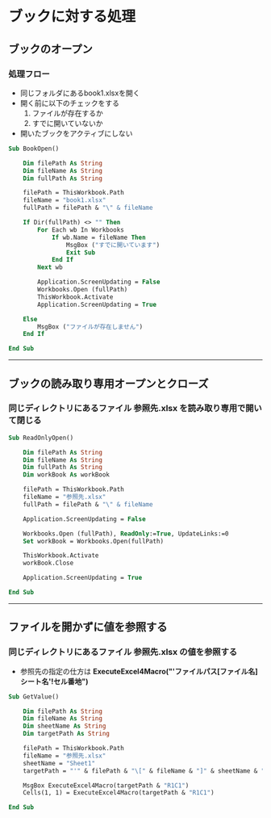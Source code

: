 # ブックに対する処理

## ブックのオープン

### 処理フロー

* 同じフォルダにあるbook1.xlsxを開く
* 開く前に以下のチェックをする
  1. ファイルが存在するか
  2. すでに開いていないか
* 開いたブックをアクティブにしない

```vb
Sub BookOpen()

    Dim filePath As String
    Dim fileName As String
    Dim fullPath As String

    filePath = ThisWorkbook.Path
    fileName = "book1.xlsx"
    fullPath = filePath & "\" & fileName

    If Dir(fullPath) <> "" Then
        For Each wb In Workbooks
            If wb.Name = fileName Then
                MsgBox ("すでに開いています")
                Exit Sub
            End If
        Next wb

        Application.ScreenUpdating = False
        Workbooks.Open (fullPath)
        ThisWorkbook.Activate
        Application.ScreenUpdating = True

    Else
        MsgBox ("ファイルが存在しません")
    End If

End Sub
```

---

## ブックの読み取り専用オープンとクローズ

### 同じディレクトリにあるファイル 参照先.xlsx を読み取り専用で開いて閉じる

```vb
Sub ReadOnlyOpen()

    Dim filePath As String
    Dim fileName As String
    Dim fullPath As String
    Dim workBook As workBook

    filePath = ThisWorkbook.Path
    fileName = "参照先.xlsx"
    fullPath = filePath & "\" & fileName

    Application.ScreenUpdating = False

    Workbooks.Open (fullPath), ReadOnly:=True, UpdateLinks:=0
    Set workBook = Workbooks.Open(fullPath)

    ThisWorkbook.Activate
    workBook.Close

    Application.ScreenUpdating = True

End Sub
```

---

## ファイルを開かずに値を参照する

### 同じディレクトリにあるファイル 参照先.xlsx の値を参照する

* 参照先の指定の仕方は **ExecuteExcel4Macro("'ファイルパス[ファイル名]シート名'!セル番地")**

```vb
Sub GetValue()

    Dim filePath As String
    Dim fileName As String
    Dim sheetName As String
    Dim targetPath As String

    filePath = ThisWorkbook.Path
    fileName = "参照先.xlsx"
    sheetName = "Sheet1"
    targetPath = "'" & filePath & "\[" & fileName & "]" & sheetName & "'!"

    MsgBox ExecuteExcel4Macro(targetPath & "R1C1")
    Cells(1, 1) = ExecuteExcel4Macro(targetPath & "R1C1")

End Sub
```
